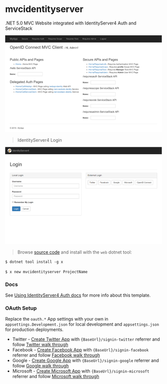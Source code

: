 # mvcidentityserver

.NET 5.0 MVC Website integrated with IdentityServer4 Auth and ServiceStack

![](https://raw.githubusercontent.com/ServiceStack/Assets/master/csharp-templates/mvcidentityserver.png)

> IdentityServer4 Login

![](https://raw.githubusercontent.com/ServiceStack/Assets/master/csharp-templates/mvcidentityserver-is4.png)

> Browse [source code](https://github.com/NetCoreTemplates/mvcidentityserver) and install with the `web` dotnet tool:

    $ dotnet tool install -g x

    $ x new mvcidentityserver ProjectName

### Docs

See [Using IdentityServer4 Auth docs](https://docs.servicestack.net/authentication-identityserver) for more info about this template.

### OAuth Setup

Replace the `oauth.*` App settings with your own in `appsettings.Development.json` for local development and `appsettings.json` for production deployments.

 - Twitter - [Create Twitter App](https://dev.twitter.com/apps) with `{BaseUrl}/signin-twitter` referrer and follow [Twitter walk through](https://docs.microsoft.com/en-us/aspnet/core/security/authentication/social/twitter-logins?view=aspnetcore-2.2)
 - Facebook - [Create Facebook App](https://developers.facebook.com/apps) with `{BaseUrl}/signin-facebook` referrer and follow [Facebook walk through](https://docs.microsoft.com/en-us/aspnet/core/security/authentication/social/facebook-logins?view=aspnetcore-2.2)
 - Google - [Create Google App](https://console.developers.google.com/apis/credentials) with `{BaseUrl}/signin-google` referrer and follow [Google walk through](https://docs.microsoft.com/en-us/aspnet/core/security/authentication/social/google-logins?view=aspnetcore-2.2)
 - Microsoft - [Create Microsoft App](https://apps.dev.microsoft.com) with `{BaseUrl}/signin-microsoft` referrer and follow [Microsoft walk through](https://docs.microsoft.com/en-us/aspnet/core/security/authentication/social/microsoft-logins?view=aspnetcore-2.2)
